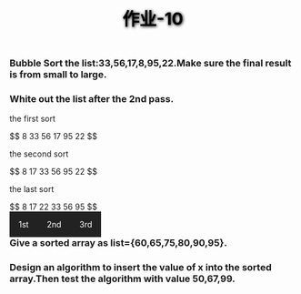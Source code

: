 <style>
@-webkit-keyframes h2{
    0% {color:black;text-shadow:1px 1px 5px black;}
    50% {color:white;text-shadow:none;}
    100% {color:black;text-shadow:1px 1px 5px black;}
}
@keyframes h2{
    0% {color:black;text-shadow:1px 1px 5px black;}
    50% {color:white;text-shadow:none;}
    100% {color:black;text-shadow:1px 1px 5px black;}
}
h2 {
    -webkit-animation-duration: 4s;
    animation-duration:4s;
}
ul {
    list-style-type:none;
    margin:0;
    padding:0;
}
li a{
    float:left;
    display:block;
    color:white;
    background-color:#222;
    text-align:center;
    padding:14px 16px;
    text-decoration: none;
}
li a:hover{
    background-color:#111;
}
h3{
    clear:both;
}
</style>

<h2 style="color:black;text-shadow:1px 1px 5px black;text-align:center;font-size:30px">作业-10</h2>

<img>
<h3>Bubble Sort the list:33,56,17,8,95,22.Make sure the final result is from small to large.</h3>
<h3>White out the list after the 2nd pass.</h3>
<p>the first sort</p>
$$ 8&nbsp33&nbsp56&nbsp17&nbsp95&nbsp22 $$
<p>the second sort</p>
$$ 8&nbsp17&nbsp33&nbsp56&nbsp95&nbsp22 $$
<P>the last sort</p>
$$ 8&nbsp17&nbsp22&nbsp33&nbsp56&nbsp95 $$

<div>
    <ul>
    <li><a>1st</a></li>
    <li><a>2nd</a></li>
    <li><a>3rd</a></li>
    </ul>
</div>

<h3>Give a sorted array as list={60,65,75,80,90,95}.</h3>
<h3>Design an algorithm to insert the value of x into the sorted array.Then test the algorithm with value 50,67,99.</h3>